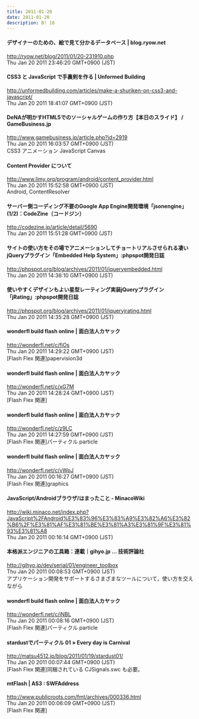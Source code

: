 ```yaml
---
title: 2011-01-20
date: 2011-01-20
description: B! 16
---
```


#### デザイナーのための、絵で見て分かるデータベース | blog.ryow.net
http://ryow.net/blog/2011/01/20-231910.php<br>
Thu Jan 20 2011 23:46:20 GMT+0900 (JST)<br>


####   CSS3 と JavaScript で手裏剣を作る | Unformed Building
http://unformedbuilding.com/articles/make-a-shuriken-on-css3-and-javascript/<br>
Thu Jan 20 2011 18:41:07 GMT+0900 (JST)<br>


#### DeNAが明かすHTML5でのソーシャルゲームの作り方【本日のスライド】 / GameBusiness.jp
http://www.gamebusiness.jp/article.php?id=2919<br>
Thu Jan 20 2011 16:03:57 GMT+0900 (JST)<br>
CSS3 アニメーション JavaScript Canvas


#### Content Provider について
http://www.limy.org/program/android/content_provider.html<br>
Thu Jan 20 2011 15:52:58 GMT+0900 (JST)<br>
Android, ContentResolver


#### サーバー側コーディング不要のGoogle App Engine開発環境「jsonengine」 (1/2)：CodeZine（コードジン）
http://codezine.jp/article/detail/5690<br>
Thu Jan 20 2011 15:51:28 GMT+0900 (JST)<br>


#### サイトの使い方をその場でアニメーションしてチョートリアルさせられる凄いjQueryプラグイン「Embedded Help System」:phpspot開発日誌
http://phpspot.org/blog/archives/2011/01/jqueryembedded.html<br>
Thu Jan 20 2011 14:36:10 GMT+0900 (JST)<br>


#### 使いやすくデザインもよい星型レーティング実装jQueryプラグイン「jRating」:phpspot開発日誌
http://phpspot.org/blog/archives/2011/01/jqueryjrating.html<br>
Thu Jan 20 2011 14:35:28 GMT+0900 (JST)<br>


#### wonderfl build flash online | 面白法人カヤック
http://wonderfl.net/c/fiOs<br>
Thu Jan 20 2011 14:29:22 GMT+0900 (JST)<br>
[Flash Flex 関連]papervision3d


#### wonderfl build flash online | 面白法人カヤック
http://wonderfl.net/c/xG7M<br>
Thu Jan 20 2011 14:28:24 GMT+0900 (JST)<br>
[Flash Flex 関連]


#### wonderfl build flash online | 面白法人カヤック
http://wonderfl.net/c/z9LC<br>
Thu Jan 20 2011 14:27:59 GMT+0900 (JST)<br>
[Flash Flex 関連]パーティクル particle


#### wonderfl build flash online | 面白法人カヤック
http://wonderfl.net/c/vWpJ<br>
Thu Jan 20 2011 00:16:27 GMT+0900 (JST)<br>
[Flash Flex 関連]graphics


#### JavaScript/Androidブラウザ/はまったこと - MinacoWiki
http://wiki.minaco.net/index.php?JavaScript%2FAndroid%E3%83%96%E3%83%A9%E3%82%A6%E3%82%B6%2F%E3%81%AF%E3%81%BE%E3%81%A3%E3%81%9F%E3%81%93%E3%81%A8<br>
Thu Jan 20 2011 00:16:14 GMT+0900 (JST)<br>


#### 本格派エンジニアの工具箱：連載｜gihyo.jp … 技術評論社
http://gihyo.jp/dev/serial/01/engineer_toolbox<br>
Thu Jan 20 2011 00:08:53 GMT+0900 (JST)<br>
アプリケーション開発をサポートするさまざまなツールについて，使い方を交えながら


#### wonderfl build flash online | 面白法人カヤック
http://wonderfl.net/c/iNBL<br>
Thu Jan 20 2011 00:08:16 GMT+0900 (JST)<br>
[Flash Flex 関連]パーティクル particle


####   stardustでパーティクル 01 » Every day is Carnival
http://matsu4512.jp/blog/2011/01/19/stardust01/<br>
Thu Jan 20 2011 00:07:44 GMT+0900 (JST)<br>
[Flash Flex 関連]同梱されている CJSignals.swc も必要。


#### mtFlash | AS3 : SWFAddress
http://www.publicroots.com/fmt/archives/000336.html<br>
Thu Jan 20 2011 00:06:09 GMT+0900 (JST)<br>
[Flash Flex 関連]


